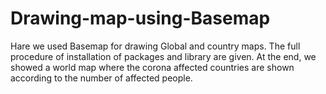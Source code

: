 # Drawing-map-using-Basemap

Hare we used Basemap for drawing Global and country maps.
The full procedure of installation of packages and library are given.
At the end, we showed a world map where the corona affected countries are shown according to the number of affected people.
